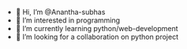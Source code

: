 - 👋 Hi, I’m @Anantha-subhas
- 👀 I’m interested in programming
- 🌱 I’m currently learning python/web-development
- 💞️ I’m looking for a collaboration on python project

<!---
Anantha-subhas/Anantha-subhas is a ✨ special ✨ repository because its `README.md` (this file) appears on your GitHub profile.
You can click the Preview link to take a look at your changes.
--->
